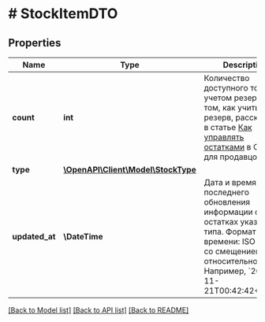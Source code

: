# # StockItemDTO

## Properties

Name | Type | Description | Notes
------------ | ------------- | ------------- | -------------
**count** | **int** | Количество доступного товара с учетом резерва. О том, как учитывать резерв, рассказано в статье [Как управлять остатками](https://yandex.ru/support/marketplace/assortment/operations/stocks.html#reserved) в Справке для продавцов. |
**type** | [**\OpenAPI\Client\Model\StockType**](StockType.md) |  |
**updated_at** | **\DateTime** | Дата и время последнего обновления информации об остатках указанного типа.  Формат даты и времени: ISO 8601 со смещением относительно UTC. Например, &#x60;2017-11-21T00:42:42+03:00&#x60;. |

[[Back to Model list]](../../README.md#models) [[Back to API list]](../../README.md#endpoints) [[Back to README]](../../README.md)
